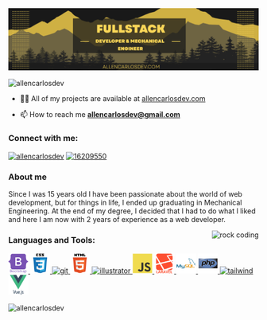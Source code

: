 <img alt="linkedin cover" src="https://github.com/allencarlosdev/portfolio/blob/main/src/assets/linkedin-portada.png">
<p align="left"> <img src="https://komarev.com/ghpvc/?username=allencarlosdev&label=Profile%20views&color=0e75b6&style=flat" alt="allencarlosdev" /> </p>

- 👨‍💻 All of my projects are available at [allencarlosdev.com](allencarlosdev.com)

- 📫 How to reach me **allencarlosdev@gmail.com**

<h3 align="left">Connect with me:</h3>
<p align="left">
<a href="https://linkedin.com/in/allencarlosdev" target="blank"><img align="center" src="https://raw.githubusercontent.com/rahuldkjain/github-profile-readme-generator/master/src/images/icons/Social/linked-in-alt.svg" alt="allencarlosdev" height="30" width="40" /></a>
<a href="https://stackoverflow.com/users/16209550" target="blank"><img align="center" src="https://raw.githubusercontent.com/rahuldkjain/github-profile-readme-generator/master/src/images/icons/Social/stack-overflow.svg" alt="16209550" height="30" width="40" /></a>
<h3 align="left">About me</h3>
</p>
<p align="left">Since I was 15 years old I have been passionate about the world of web development, but for things in life, I ended up graduating in Mechanical Engineering. At the end of my degree, I decided that I had to do what I liked and here I am now with 2 years of experience as a web developer.</p>
<img align="right" alt="rock coding" src="https://media.giphy.com/media/MdA16VIoXKKxNE8Stk/giphy.gif">

<h3 align="left">Languages and Tools:</h3>
<p align="left"> <a href="https://getbootstrap.com" target="_blank" rel="noreferrer"> <img src="https://raw.githubusercontent.com/devicons/devicon/master/icons/bootstrap/bootstrap-plain-wordmark.svg" alt="bootstrap" width="40" height="40"/> </a> <a href="https://www.w3schools.com/css/" target="_blank" rel="noreferrer"> <img src="https://raw.githubusercontent.com/devicons/devicon/master/icons/css3/css3-original-wordmark.svg" alt="css3" width="40" height="40"/> </a> <a href="https://git-scm.com/" target="_blank" rel="noreferrer"> <img src="https://www.vectorlogo.zone/logos/git-scm/git-scm-icon.svg" alt="git" width="40" height="40"/> </a> <a href="https://www.w3.org/html/" target="_blank" rel="noreferrer"> <img src="https://raw.githubusercontent.com/devicons/devicon/master/icons/html5/html5-original-wordmark.svg" alt="html5" width="40" height="40"/> </a> <a href="https://www.adobe.com/in/products/illustrator.html" target="_blank" rel="noreferrer"> <img src="https://www.vectorlogo.zone/logos/adobe_illustrator/adobe_illustrator-icon.svg" alt="illustrator" width="40" height="40"/> </a> <a href="https://developer.mozilla.org/en-US/docs/Web/JavaScript" target="_blank" rel="noreferrer"> <img src="https://raw.githubusercontent.com/devicons/devicon/master/icons/javascript/javascript-original.svg" alt="javascript" width="40" height="40"/> </a> <a href="https://laravel.com/" target="_blank" rel="noreferrer"> <img src="https://raw.githubusercontent.com/devicons/devicon/master/icons/laravel/laravel-plain-wordmark.svg" alt="laravel" width="40" height="40"/> </a> <a href="https://www.mysql.com/" target="_blank" rel="noreferrer"> <img src="https://raw.githubusercontent.com/devicons/devicon/master/icons/mysql/mysql-original-wordmark.svg" alt="mysql" width="40" height="40"/> </a> <a href="https://www.php.net" target="_blank" rel="noreferrer"> <img src="https://raw.githubusercontent.com/devicons/devicon/master/icons/php/php-original.svg" alt="php" width="40" height="40"/> </a> <a href="https://tailwindcss.com/" target="_blank" rel="noreferrer"> <img src="https://www.vectorlogo.zone/logos/tailwindcss/tailwindcss-icon.svg" alt="tailwind" width="40" height="40"/> </a> <a href="https://vuejs.org/" target="_blank" rel="noreferrer"> <img src="https://raw.githubusercontent.com/devicons/devicon/master/icons/vuejs/vuejs-original-wordmark.svg" alt="vuejs" width="40" height="40"/> </a> </p>

<p><img align="center" src="https://github-readme-stats.vercel.app/api/top-langs?username=allencarlosdev&show_icons=true&locale=en&layout=compact" alt="allencarlosdev" /></p>
